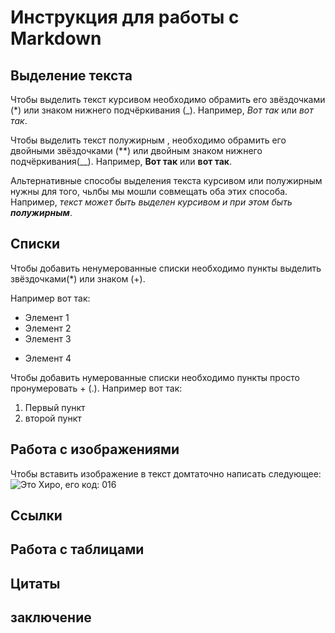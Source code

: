 # Инструкция для работы с Markdown

## Выделение текста

Чтобы выделить текст курсивом необходимо обрамить его звёздочками (*) или знаком нижнего подчёркивания (_).
Например, *Вот так* или _вот так_.

Чтобы выделить текст полужирным , необходимо обрамить его двойными звёздочками (**) или двойным знаком нижнего подчёркивания(__).
Например, **Вот так** или __вот так__.

Альтернативные способы выделения текста курсивом или полужирным  нужны для того, чьлбы мы мошли совмещать оба этих способа. Например, _текст может быть выделен курсивом и при этом быть **полужирным**_.
## Списки


Чтобы добавить ненумерованные списки необходимо пункты выделить звёздочками(*) или знаком (+).

Например вот так:
* Элемент 1
* Элемент 2
* Элемент 3
+ Элемент 4

Чтобы добавить нумерованные списки необходимо пункты просто пронумеровать + (.).
Например вот так:
1. Первый пункт
2. второй пункт 

## Работа с изображениями 

Чтобы вставить изображение в текст домтаточно написать следующее:
![Это Хиро, его код: 016](index.jpg)
## Ссылки 

## Работа с таблицами

## Цитаты 

## заключение 